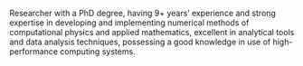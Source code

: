 Researcher with a PhD degree, having 9+ years’ experience and strong expertise in developing and implementing numerical methods of computational physics and applied mathematics, excellent in analytical tools and data analysis techniques, possessing a good knowledge in use of high-performance computing systems.
